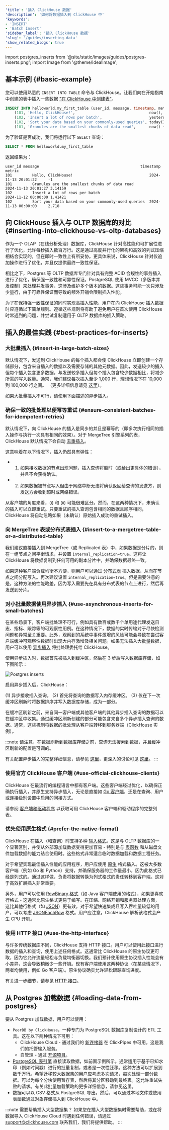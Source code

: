 ```yaml
---
'title': '插入 ClickHouse 数据'
'description': '如何将数据插入到 ClickHouse 中'
'keywords':
- 'INSERT'
- 'Batch Insert'
'sidebar_label': '插入 ClickHouse 数据'
'slug': '/guides/inserting-data'
'show_related_blogs': true
---
```


import postgres_inserts from '@site/static/images/guides/postgres-inserts.png';
import Image from '@theme/IdealImage';

## 基本示例 {#basic-example}

您可以使用熟悉的 `INSERT INTO TABLE` 命令与 ClickHouse。让我们向在开始指南中创建的表中插入一些数据 ["在 ClickHouse 中创建表"](./creating-tables)。

```sql
INSERT INTO helloworld.my_first_table (user_id, message, timestamp, metric) VALUES
    (101, 'Hello, ClickHouse!',                                 now(),       -1.0    ),
    (102, 'Insert a lot of rows per batch',                     yesterday(), 1.41421 ),
    (102, 'Sort your data based on your commonly-used queries', today(),     2.718   ),
    (101, 'Granules are the smallest chunks of data read',      now() + 5,   3.14159 )
```

为了验证是否成功，我们将运行以下 `SELECT` 查询：

```sql
SELECT * FROM helloworld.my_first_table
```

返回结果为：

```response
user_id message                                             timestamp           metric
101         Hello, ClickHouse!                                  2024-11-13 20:01:22     -1
101         Granules are the smallest chunks of data read           2024-11-13 20:01:27 3.14159
102         Insert a lot of rows per batch                          2024-11-12 00:00:00 1.41421
102         Sort your data based on your commonly-used queries  2024-11-13 00:00:00     2.718
```

## 向 ClickHouse 插入与 OLTP 数据库的对比 {#inserting-into-clickhouse-vs-oltp-databases}

作为一个 OLAP（在线分析处理）数据库，ClickHouse 针对高性能和可扩展性进行了优化，允许每秒插入数百万行。这是通过高度并行化的架构和高效的列式压缩相结合实现的，但在即时一致性上有所妥协。更具体来说，ClickHouse 针对仅追加操作进行了优化，并且仅提供最终一致性保证。

相比之下，Postgres 等 OLTP 数据库专门针对具有完整 ACID 合规性的事务插入进行了优化，确保强一致性和可靠性保证。PostgreSQL 使用 MVCC（多版本并发控制）来处理并发事务，这涉及维护多个版本的数据。这些事务可能一次只涉及少量行，由于可靠性保证而导致的额外开销会限制插入性能。

为了在保持强一致性保证的同时实现高插入性能，用户在向 ClickHouse 插入数据时应遵循以下简单规则。遵循这些规则将有助于避免用户在首次使用 ClickHouse 时常遇到的问题，并尝试复制适用于 OLTP 数据库的插入策略。

## 插入的最佳实践 {#best-practices-for-inserts}

### 大批量插入 {#insert-in-large-batch-sizes}

默认情况下，发送到 ClickHouse 的每个插入都会使 ClickHouse 立即创建一个存储部分，包含来自插入的数据以及需要存储的其他元数据。因此，发送较少的插入但每个插入包含更多数据，与发送较多插入但每个插入包含较少数据相比，将减少所需的写入数量。通常，我们建议每次插入至少 1,000 行，理想情况下在 10,000 到 100,000 行之间。
（更多详细信息请见 [这里](https://clickhouse.com/blog/asynchronous-data-inserts-in-clickhouse#data-needs-to-be-batched-for-optimal-performance)）。

如果大批量插入不可行，请使用下面描述的异步插入。

### 确保一致的批处理以便幂等重试 {#ensure-consistent-batches-for-idempotent-retries}

默认情况下，向 ClickHouse 的插入是同步的并且是幂等的（即多次执行相同的插入操作与执行一次具有相同的效果）。对于 MergeTree 引擎系列的表，ClickHouse 默认情况下会自动 [去重插入](https://clickhouse.com/blog/common-getting-started-issues-with-clickhouse#5-deduplication-at-insert-time)。

这意味着在以下情况下，插入仍然具有弹性：

- 1. 如果接收数据的节点出现问题，插入查询将超时（或给出更具体的错误），并且不会获得确认。
- 2. 如果数据被节点写入但由于网络中断无法将确认返回给查询的发送方，则发送方会收到超时或网络错误。

从客户端的角度来看，(i) 和 (ii) 可能很难区分。然而，在这两种情况下，未确认的插入可以立即重试。只要重试的插入查询包含相同的数据且顺序相同，ClickHouse 将自动忽略如果（未确认）原始插入成功的重试插入。

### 向 MergeTree 表或分布式表插入 {#insert-to-a-mergetree-table-or-a-distributed-table}

我们建议直接插入到 MergeTree（或 Replicated 表）中，如果数据是分片的，则在一组节点之间平衡请求，并设置 `internal_replication=true`。这将让 ClickHouse 将数据复制到任何可用的副本分片中，并确保数据最终一致。

如果这种客户端负载均衡不方便，则用户可以通过 [分布式表](/engines/table-engines/special/distributed) 插入数据，从而在节点之间分配写入。再次建议设置 `internal_replication=true`。但是需要注意的是，这种方法的性能略差，因为写入需要先在具有分布式表的节点上进行，然后再发送到分片。

### 对小批量数据使用异步插入 {#use-asynchronous-inserts-for-small-batches}

在某些场景下，客户端批处理不可行，例如具有数百或数千个单用途代理发送日志、指标、跟踪等的可观察性用例。在这种情况下，数据的实时传输对于尽快检测问题和异常至关重要。此外，观察到的系统中事件激增的风险可能会导致在尝试客户端缓冲可观察性数据时出现大内存激增及相关问题。如果无法插入大批量数据，用户可以使用 [异步插入](/best-practices/selecting-an-insert-strategy#asynchronous-inserts) 将批处理委托给 ClickHouse。

使用异步插入时，数据首先被插入到缓冲区，然后在 3 步后写入数据库存储，如下图所示：

<Image img={postgres_inserts} size="md" alt="Postgres inserts"/>

启用异步插入后，ClickHouse：

(1) 异步接收插入查询。 
(2) 首先将查询的数据写入内存缓冲区。 
(3) 仅在下一次缓冲区刷新时将数据排序并写入数据库存储，成为一部分。

在缓冲区刷新之前，来自同一客户端或其他客户端的其他异步插入查询的数据可以在缓冲区中收集。通过缓冲区刷新创建的部分可能包含来自多个异步插入查询的数据。通常，这些机制将数据的批处理从客户端转移到服务器端（ClickHouse 实例）。

:::note
请注意，在数据刷新到数据库存储之前，查询无法搜索到数据，并且缓冲区刷新的配置是可调的。

有关配置异步插入的完整详细信息，请参见 [这里](/optimize/asynchronous-inserts#enabling-asynchronous-inserts)，更深入的讨论可见 [这里](https://clickhouse.com/blog/asynchronous-data-inserts-in-clickhouse)。
:::

### 使用官方 ClickHouse 客户端 {#use-official-clickhouse-clients}

ClickHouse 在最流行的编程语言中都有客户端。这些客户端经过优化，以确保正确执行插入，并原生支持异步插入，无论是直接如 [Go 客户端](/integrations/go#async-insert)，还是在查询、用户或连接级别设置中启用的间接方式。

请参阅 [客户端和驱动程序](/interfaces/cli) 以获取可用 ClickHouse 客户端和驱动程序的完整列表。

### 优先使用原生格式 {#prefer-the-native-format}

ClickHouse 在插入（和查询）时支持多种 [输入格式](/interfaces/formats)。这是与 OLTP 数据库的一个显著区别，并使从外部源加载数据变得更加容易 - 特别是与 [表函数](/sql-reference/table-functions) 和从磁盘文件加载数据的能力结合使用时。这些格式非常适合临时数据加载和数据工程任务。

对于希望实现最佳插入性能的应用程序，用户应使用 [原生](/interfaces/formats/Native) 格式插入。这被大多数客户端（例如 Go 和 Python）支持，并确保服务器的工作量最小，因为此格式已经是列式的。通过这样做，负责将数据转换为列式格式的责任转移到客户端。这对于高效扩展插入非常重要。

另外，用户可以使用 [RowBinary 格式](/interfaces/formats/RowBinary)（如 Java 客户端使用的格式），如果更喜欢行格式 - 这通常比原生格式更易于编写。在压缩、网络开销和服务器处理方面，这比其他行格式（如 [JSON](/interfaces/formats/JSON)）更有效。对于希望快速集成且写入吞吐量较低的用户，可以考虑 [JSONEachRow](/interfaces/formats/JSONEachRow) 格式。用户应注意，ClickHouse 解析该格式会产生 CPU 开销。

### 使用 HTTP 接口 {#use-the-http-interface}

与许多传统数据库不同，ClickHouse 支持 HTTP 接口。用户可以使用此接口进行数据的插入和查询，使用上述任何格式。这通常比 ClickHouse 的原生协议更可取，因为它允许流量轻松与负载均衡器切换。我们预计使用原生协议插入性能会有小差异，这会导致稍微少一些开销。现有客户端使用这两种协议（在某些情况下，两者均使用，例如 Go 客户端）。原生协议确实允许轻松跟踪查询进度。

有关进一步细节，请参见 [HTTP 接口](/interfaces/http)。

## 从 Postgres 加载数据 {#loading-data-from-postgres}

要从 Postgres 加载数据，用户可以使用：

- `PeerDB by ClickHouse`，一种专门为 PostgreSQL 数据库复制设计的 ETL 工具。这在以下两种情况下可用：
  - ClickHouse Cloud - 通过我们的 [新连接器](/integrations/clickpipes/postgres) 在 ClickPipes 中可用，这是我们的托管输入服务。
  - 自管理 - 通过 [开源项目](https://github.com/PeerDB-io/peerdb)。
- [PostgreSQL 表引擎](/integrations/postgresql#using-the-postgresql-table-engine) 直接读取数据，如前面示例所示。通常适用于基于已知水印（例如时间戳）进行的批量复制，或者是一次性迁移。这种方法可以扩展到数千万行。希望迁移较大数据集的用户应考虑多次请求，每次处理一部分数据。可以为每个分块使用暂存表，然后将其分区移动到最终表。这允许重试失败的请求。有关此批量加载策略的更多详细信息，请参见这里。
- 数据可以以 CSV 格式从 PostgreSQL 导出。然后，可以通过本地文件或使用表函数通过对象存储插入到 ClickHouse 中。

:::note 需要帮助插入大型数据集？
如果您在插入大型数据集时需要帮助，或在将数据导入 ClickHouse Cloud 时遇到任何错误，请通过 support@clickhouse.com 联系我们，我们将提供帮助。
:::
